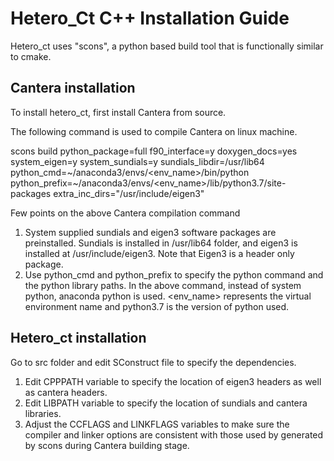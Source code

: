 # Hetero_Ct C++ Installation Guide

Hetero_ct uses "scons", a python based build tool that is functionally similar to cmake.

## Cantera installation

To install hetero_ct, first install Cantera from source.

The following command is used to compile Cantera on linux machine.

 scons build python_package=full f90_interface=y doxygen_docs=yes system_eigen=y system_sundials=y sundials_libdir=/usr/lib64 python_cmd=~/anaconda3/envs/<env_name>/bin/python python_prefix=~/anaconda3/envs/<env_name>/lib/python3.7/site-packages extra_inc_dirs="/usr/include/eigen3"

 Few points on the above Cantera compilation command
1) System supplied sundials and eigen3 software packages are preinstalled. Sundials is installed in /usr/lib64 folder, and eigen3 is installed at /usr/include/eigen3. Note that Eigen3 is a header only package. 
2) Use python_cmd and python_prefix to specify the python command and the python library paths. In the above command, instead of system python, anaconda python is used. <env_name> represents the virtual environment name and python3.7 is the version of python used. 


## Hetero_ct installation
Go to src folder and edit SConstruct file to specify the dependencies.
1) Edit CPPPATH variable to specify the location of eigen3 headers as well as cantera headers.
2) Edit LIBPATH variable to specify the location of sundials and cantera libraries.
3) Adjust the CCFLAGS and LINKFLAGS variables to make sure the compiler and linker options are
consistent with those used by generated by scons during Cantera building stage.
